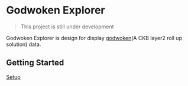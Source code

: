 # Godwoken Explorer

> This project is still under development

Godwoken Explorer is design for display [godwoken](https://github.com/nervosnetwork/godwoken)(A CKB layer2 roll up solution) data.

## Getting Started

[Setup](https://github.com/nervina-labs/godwoken_explorer/blob/main/docs/get_started.md)
